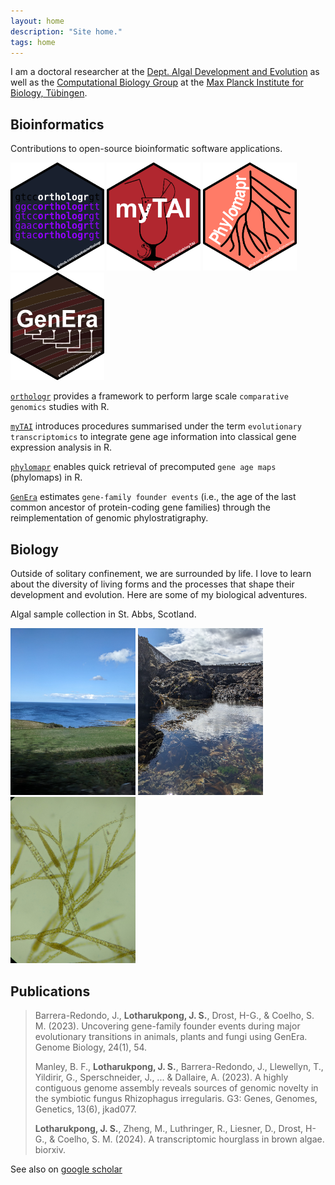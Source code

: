 ```yaml
---
layout: home
description: "Site home."
tags: home
---
```


I am a doctoral researcher at the [Dept. Algal Development and Evolution](https://www.bio.mpg.de/48867/algal-development-and-evolution-s) as well as the [Computational Biology Group](https://drostlab.com/) at the [Max Planck Institute for Biology, Tübingen](https://www.bio.mpg.de/).

## Bioinformatics
Contributions to open-source bioinformatic software applications.

[<img src="https://github.com/LotharukpongJS/LotharukpongJS.github.io/blob/main/images/orthologr_logo.png?raw=true" width="150">](https://drostlab.github.io/orthologr) [<img src="https://github.com/LotharukpongJS/LotharukpongJS.github.io/blob/main/images/myTAI_logo.png?raw=true" width="150">](https://drostlab.github.io/myTAI) [<img src="https://github.com/LotharukpongJS/LotharukpongJS.github.io/blob/main/images/phylomapr_logo.png?raw=true" width="150">](https://lotharukpongjs.github.io/phylomapr) [<img src="https://github.com/LotharukpongJS/LotharukpongJS.github.io/blob/main/images/GenEra_logo_dark.png?raw=true" width="150">](https://github.com/josuebarrera/GenEra)

[`orthologr`](https://drostlab.github.io/orthologr) provides a framework to perform large scale `comparative genomics` studies with R.

[`myTAI`](https://drostlab.github.io/myTAI) introduces procedures summarised under the term `evolutionary transcriptomics` to integrate gene age information into classical gene expression analysis in R.

[`phylomapr`](https://lotharukpongjs.github.io/phylomapr/) enables quick retrieval of precomputed `gene age maps` (phylomaps) in R.

[`GenEra`](https://github.com/josuebarrera/GenEra) estimates `gene-family founder events` (i.e., the age of the last common ancestor of protein-coding gene families) through the reimplementation of genomic phylostratigraphy.

## Biology
Outside of solitary confinement, we are surrounded by life. I love to learn about the diversity of living forms and the processes that shape their development and evolution. Here are some of my biological adventures.

Algal sample collection in St. Abbs, Scotland.

<img src="https://github.com/LotharukpongJS/LotharukpongJS.github.io/blob/main/images/PXL_20230821_151113739.jpg?raw=true" width="200" alt="The sea over St. Abbs"> <img src="https://github.com/LotharukpongJS/LotharukpongJS.github.io/blob/main/images/PXL_20230822_120843250.jpg?raw=true?raw=true" width="200" alt="Tide pool"> <img src="https://github.com/LotharukpongJS/LotharukpongJS.github.io/blob/main/images/PXL_20230823_163653386.MP.jpg?raw=true" width="200" alt="Ectocarpus">


## Publications

> Barrera-Redondo, J., **Lotharukpong, J. S.**, Drost, H-G., & Coelho, S. M. (2023). Uncovering gene-family founder events during major evolutionary transitions in animals, plants and fungi using GenEra. Genome Biology, 24(1), 54.
>  
> Manley, B. F., **Lotharukpong, J. S.**, Barrera-Redondo, J., Llewellyn, T., Yildirir, G., Sperschneider, J., ... & Dallaire, A. (2023). A highly contiguous genome assembly reveals sources of genomic novelty in the symbiotic fungus Rhizophagus irregularis. G3: Genes, Genomes, Genetics, 13(6), jkad077.
>
> **Lotharukpong, J. S.**, Zheng, M., Luthringer, R., Liesner, D., Drost, H-G., & Coelho, S. M. (2024). A transcriptomic hourglass in brown algae. biorxiv.
>
See also on [google scholar](https://scholar.google.com/citations?user=2HiLuNEAAAAJ&hl)
